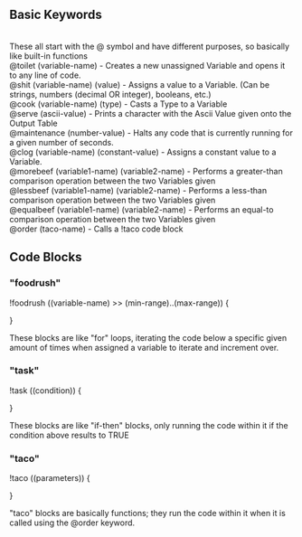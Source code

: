 ## Basic Keywords
<br>
These all start with the @ symbol and have different purposes, so basically like built-in functions
<br>
@toilet (variable-name) - Creates a new unassigned Variable and opens it to any line of code.
<br>
@shit (variable-name) (value) - Assigns a value to a Variable. (Can be strings, numbers (decimal OR integer), booleans, etc.)
<br>
@cook (variable-name) (type) - Casts a Type to a Variable
<br>
@serve (ascii-value) - Prints a character with the Ascii Value given onto the Output Table
<br>
@maintenance (number-value) - Halts any code that is currently running for a given number of seconds.
<br>
@clog (variable-name) (constant-value) - Assigns a constant value to a Variable.
<br>
@morebeef (variable1-name) (variable2-name) - Performs a greater-than comparison operation between the two Variables given
<br>
@lessbeef (variable1-name) (variable2-name) - Performs a less-than comparison operation between the two Variables given
<br>
@equalbeef (variable1-name) (variable2-name) - Performs an equal-to comparison operation between the two Variables given
<br>
@order (taco-name) - Calls a !taco code block

## Code Blocks
### "foodrush"
!foodrush ((variable-name) >> (min-range)..(max-range)) {
<br>


}
<br>


These blocks are like "for" loops, iterating the code below a specific given amount of times when assigned a variable to iterate and increment over.
### "task"
!task ((condition)) {
<br>


}
<br>


These blocks are like "if-then" blocks, only running the code within it if the condition above results to TRUE
### "taco"
!taco ((parameters)) {
<br>


}
<br>


"taco" blocks are basically functions; they run the code within it when it is called using the @order keyword.


